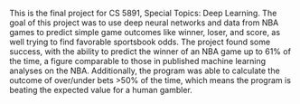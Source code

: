This is the final project for CS 5891, Special Topics: Deep Learning. 
The goal of this project was to use deep neural networks and data from NBA games to predict simple game outcomes like winner, loser, and score, as well trying to find favorable sportsbook odds. 
The project found some success, with the ability to predict the winner of an NBA game up to 61% of the time, a figure comparable to those in published machine learning analyses on the NBA. Additionally, the program was able to calculate the outcome of over/under bets >50% of the time, which means the program is beating the expected value for a human gambler. 
